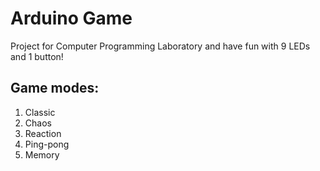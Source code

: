 # Arduino Game
Project for Computer Programming Laboratory
and have fun with 9 LEDs and 1 button!
## Game modes:
1. Classic
2. Chaos
3. Reaction
4. Ping-pong
5. Memory